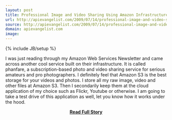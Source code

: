 ```yaml
---
layout: post
title: Professional Image and Video Sharing Using Amazon Infrastructure
url: http://apievangelist.com/2009/07/14/professional-image-and-video-sharing-using-amazon-infrastructure/
source: http://apievangelist.com/2009/07/14/professional-image-and-video-sharing-using-amazon-infrastructure/
domain: apievangelist.com
image: 
---
```

{% include JB/setup %}<p>I was just reading through my Amazon Web Services Newsletter and came across another cool service built on their infrastructure.
It is called phanfare, a subscription-based photo and video sharing service for serious amateurs and pro photographers.
I definitely feel that Amazon S3 is the best storage for your videos and photos. I store all my raw image, video and other files at Amazon S3. Then I secondarily keep them at the cloud application of my choice such as Flickr, Youtube or otherwise.
I am going to take a test drive of this application as well, let you know how it works under the hood.
</p>
<center><p><a href="http://apievangelist.com/2009/07/14/professional-image-and-video-sharing-using-amazon-infrastructure/" style='padding:25px; font-sze:18px; font-weight: bold;'>Read Full Story</a></p></center>
